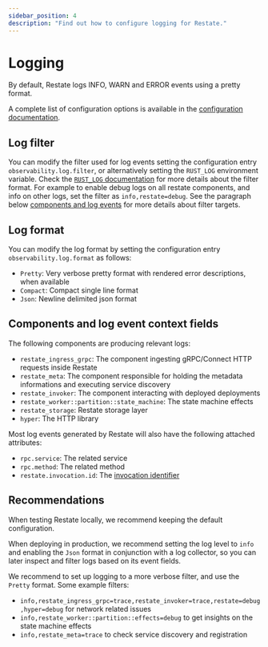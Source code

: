 ```yaml
---
sidebar_position: 4
description: "Find out how to configure logging for Restate."
---
```


# Logging

By default, Restate logs INFO, WARN and ERROR events using a pretty format.

A complete list of configuration options is available in the [configuration documentation](/restate/configuration).

## Log filter

You can modify the filter used for log events setting the configuration entry `observability.log.filter`, or alternatively setting the `RUST_LOG` environment variable. Check the [`RUST_LOG` documentation](https://docs.rs/tracing-subscriber/latest/tracing_subscriber/filter/struct.EnvFilter.html) for more details about the filter format. For example to enable debug logs on all restate components, and info on other logs, set the filter as `info,restate=debug`. See the paragraph below [components and log events](#components-and-log-event-context-fields) for more details about filter targets.

## Log format

You can modify the log format by setting the configuration entry `observability.log.format` as follows:

* `Pretty`: Very verbose pretty format with rendered error descriptions, when available
* `Compact`: Compact single line format
* `Json`: Newline delimited json format

## Components and log event context fields

The following components are producing relevant logs:

* `restate_ingress_grpc`: The component ingesting gRPC/Connect HTTP requests inside Restate
* `restate_meta`: The component responsible for holding the metadata informations and executing service discovery
* `restate_invoker`: The component interacting with deployed deployments
* `restate_worker::partition::state_machine`: The state machine effects
* `restate_storage`: Restate storage layer
* `hyper`: The HTTP library

Most log events generated by Restate will also have the following attached attributes:

* `rpc.service`: The related service
* `rpc.method`: The related method
* `restate.invocation.id`: The [invocation identifier](/services/invocation#invocation-identifier)

## Recommendations

When testing Restate locally, we recommend keeping the default configuration.

When deploying in production, we recommend setting the log level to `info` and enabling the `Json` format in conjunction with a log collector, so you can later inspect and filter logs based on its event fields.

We recommend to set up logging to a more verbose filter, and use the `Pretty` format. Some example filters:

* `info,restate_ingress_grpc=trace,restate_invoker=trace,restate=debug,hyper=debug` for network related issues
* `info,restate_worker::partition::effects=debug` to get insights on the state machine effects
* `info,restate_meta=trace` to check service discovery and registration
